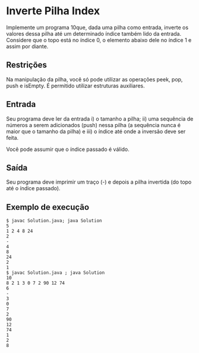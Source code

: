 # Inverte Pilha Index
Implemente um programa 10que, dada uma pilha como entrada, inverte os valores dessa pilha até um determinado índice também lido da entrada. Considere que o topo está no índice 0, o elemento abaixo dele no índice 1 e assim por diante.

## Restrições
Na manipulação da pilha, você só pode utilizar as operações peek, pop, push e isEmpty. É permitido utilizar estruturas auxiliares.

## Entrada
Seu programa deve ler da entrada i) o tamanho a pilha; ii) uma sequência de números a serem adicionados (push) nessa pilha (a sequência nunca é maior que o tamanho da pilha) e iii) o índice até onde a inversão deve ser feita.

Você pode assumir que o índice passado é válido.

## Saída
Seu programa deve imprimir um traço (-) e depois a pilha invertida (do topo até o índice passado).

## Exemplo de execução
    $ javac Solution.java; java Solution
    5
    1 2 4 8 24
    2
    -
    4
    8
    24
    2
    1
    $ javac Solution.java ; java Solution
    10
    8 2 1 3 0 7 2 90 12 74
    6
    -
    3
    0
    7
    2
    90
    12
    74
    1
    2
    8